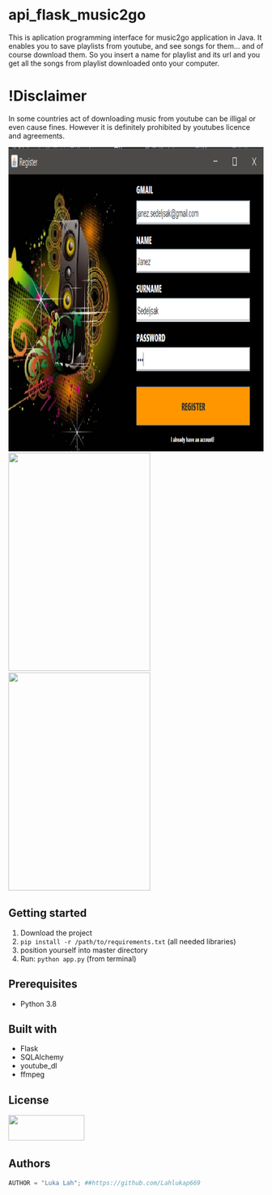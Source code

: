 # api_flask_music2go
This is aplication programming interface for music2go application in Java. It enables you to save playlists from youtube, and see songs for them... and of course download them. So you insert a name for playlist and its url and you get all the songs from playlist downloaded onto your computer.

# !Disclaimer
In some countries act of downloading music from youtube can be illigal or even cause fines. However it is definitely prohibited by youtubes licence and agreements.

<img src="app_fotos/Screenshot_1.png" width="1000" height="600"/>   <img src="src/assets/domov.jpg" width="280" height="430"/>   <img src="src/assets/meni.jpg" width="280" height="430"/>


## Getting started
1. Download the project
2. ```pip install -r /path/to/requirements.txt``` (all needed libraries)
3. position yourself into master directory
3. Run: ```python app.py``` (from terminal)

## Prerequisites
* Python 3.8

## Built with
* Flask
* SQLAlchemy
* youtube_dl
* ffmpeg

## License
<img src="https://upload.wikimedia.org/wikipedia/commons/thumb/8/8b/License_icon-gpl-2.svg/1200px-License_icon-gpl-2.svg.png" width="150" height="50"/>

## Authors
```Python
AUTHOR = "Luka Lah"; ##https://github.com/Lahlukap669
```
